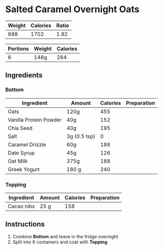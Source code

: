# Salted Caramel Overnight Oats

Weight | Calories | Ratio
--- | --- | ---
888 | 1702 | 1.92

Portions | Weight | Calories
--- | --- | ---
6 | 148g | 284

## Ingredients

### Bottom

Ingredient | Amount | Calories | Preparation
--- | --- | --- | ---
Oats | 120g | 455 | 
Vanilla Protein Powder | 40g | 152 | 
Chia Seed | 40g | 195 | 
Salt | 3g (0.5 tsp) | 0 | 
Caramel Drizzle | 60g | 188 | 
Date Syrup | 45g | 126 |
Oat Milk | 375g | 188 | 
Greek Yogurt | 180 g | 240 | 

### Topping

Ingredient | Amount | Calories | Preparation
--- | --- | --- | ---
Cacao nibs | 25 g | 158 |

## Instructions

1. Combine **Bottom** and leave in the fridge overnight
2. Split into 6 containers and coat with **Topping**

